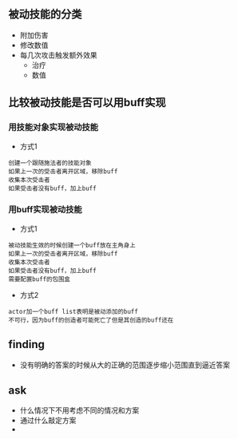 ## 被动技能的分类
- 附加伤害
- 修改数值
- 每几次攻击触发额外效果
  - 治疗
  - 数值

## 比较被动技能是否可以用buff实现
### 用技能对象实现被动技能
- 方式1
```
创建一个跟随施法者的技能对象
如果上一次的受击者离开区域，移除buff
收集本次受击者
如果受击者没有buff，加上buff
```

### 用buff实现被动技能
- 方式1
```
被动技能生效的时候创建一个buff放在主角身上
如果上一次的受击者离开区域，移除buff
收集本次受击者
如果受击者没有buff，加上buff
需要配置buff的包围盒
```
- 方式2
```
actor加一个buff list表明是被动添加的buff
不可行，因为buff的创造者可能死亡了但是其创造的buff还在
```

## finding
- 没有明确的答案的时候从大的正确的范围逐步缩小范围直到逼近答案

## ask
- 什么情况下不用考虑不同的情况和方案
- 通过什么敲定方案
- 